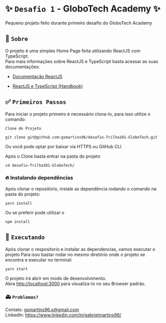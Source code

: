 # ✨ ``Desafio 1`` - GloboTech Academy ✨ 

Pequeno projeto feito durante primeiro desafio do GloboTech Academy

## 📝  ``Sobre``

O projeto é uma simples Home Page feita utilizando ReactJS com TypeScript. \
Para mais informações sobre ReactJS e TypeScript basta acessar as suas documentações:

- [Documentação ReactJS](https://pt-br.reactjs.org/docs/getting-started.html#learn-react)

- [ReactJS e TypeScript (Handbook)](https://www.typescriptlang.org/docs/handbook/intro.html)

## ✅  ``Primeiros Passos``
Para iniciar o projeto primeiro é necessário clona-lo, para isso utilize o comando:

`Clone do Projeto`
```
git clone git@github.com:gsmartins96/desafio-Trilha101-GloboTech.git
```
Ou você pode optar por baixar via HTTPS ou GitHub CLI

Após o Clone basta entrar na pasta do projeto

``` cd desafio-Trilha101-GloboTech/ ```

### 🔥  Instalando dependências

Após clonar o repositório, instale as dependência rodando o comando na pasta do projeto:

```yarn install```

Ou se preferir pode utilizar o

 ```npm install```

## 🚀  ``Executando``
Após clonar o respositorio e instalar as dependencias, vamos executar o projeto 
Para isso bastar rodar no mesmo diretório onde o projeto se encontra e executar no terminal:

```yarn start```

O projeto irá abrir em modo de desenvolvimento.\
Abra [http://localhost:3000](http://localhost:3000) para visualiza-lo no seu Browser padrão.

### 🚑  ``Problemas?``

Contato: gsmartins96.x@gmail.com \
LinkedIn: https://www.linkedin.com/in/gabrielmartins96/

